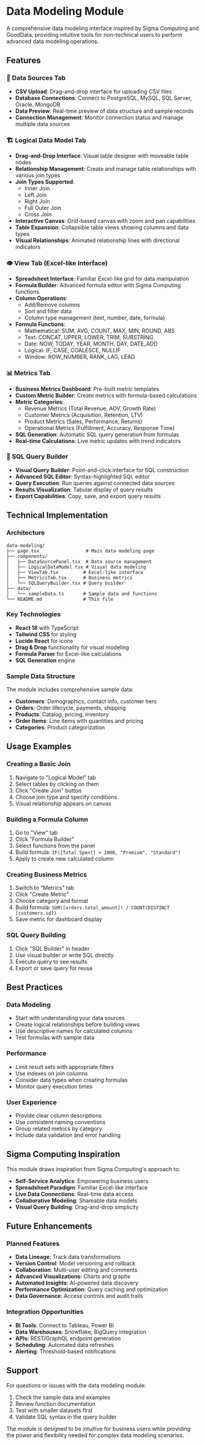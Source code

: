 # Data Modeling Module

A comprehensive data modeling interface inspired by Sigma Computing and GoodData, providing intuitive tools for non-technical users to perform advanced data modeling operations.

## Features

### 🔌 Data Sources Tab
- **CSV Upload**: Drag-and-drop interface for uploading CSV files
- **Database Connections**: Connect to PostgreSQL, MySQL, SQL Server, Oracle, MongoDB
- **Data Preview**: Real-time preview of data structure and sample records
- **Connection Management**: Monitor connection status and manage multiple data sources

### 🏗️ Logical Data Model Tab
- **Drag-and-Drop Interface**: Visual table designer with moveable table nodes
- **Relationship Management**: Create and manage table relationships with various join types
- **Join Types Supported**:
  - Inner Join
  - Left Join
  - Right Join
  - Full Outer Join
  - Cross Join
- **Interactive Canvas**: Grid-based canvas with zoom and pan capabilities
- **Table Expansion**: Collapsible table views showing columns and data types
- **Visual Relationships**: Animated relationship lines with directional indicators

### 👁️ View Tab (Excel-like Interface)
- **Spreadsheet Interface**: Familiar Excel-like grid for data manipulation
- **Formula Builder**: Advanced formula editor with Sigma Computing functions
- **Column Operations**:
  - Add/Remove columns
  - Sort and filter data
  - Column type management (text, number, date, formula)
- **Formula Functions**:
  - Mathematical: SUM, AVG, COUNT, MAX, MIN, ROUND, ABS
  - Text: CONCAT, UPPER, LOWER, TRIM, SUBSTRING
  - Date: NOW, TODAY, YEAR, MONTH, DAY, DATE_ADD
  - Logical: IF, CASE, COALESCE, NULLIF
  - Window: ROW_NUMBER, RANK, LAG, LEAD

### 📊 Metrics Tab
- **Business Metrics Dashboard**: Pre-built metric templates
- **Custom Metric Builder**: Create metrics with formula-based calculations
- **Metric Categories**:
  - Revenue Metrics (Total Revenue, AOV, Growth Rate)
  - Customer Metrics (Acquisition, Retention, LTV)
  - Product Metrics (Sales, Performance, Returns)
  - Operational Metrics (Fulfillment, Accuracy, Response Time)
- **SQL Generation**: Automatic SQL query generation from formulas
- **Real-time Calculations**: Live metric updates with trend indicators

### 🔧 SQL Query Builder
- **Visual Query Builder**: Point-and-click interface for SQL construction
- **Advanced SQL Editor**: Syntax-highlighted SQL editor
- **Query Execution**: Run queries against connected data sources
- **Results Visualization**: Tabular display of query results
- **Export Capabilities**: Copy, save, and export query results

## Technical Implementation

### Architecture
```
data-modeling/
├── page.tsx                 # Main data modeling page
├── components/
│   ├── DataSourcePanel.tsx  # Data source management
│   ├── LogicalDataModel.tsx # Visual data modeling
│   ├── ViewTab.tsx         # Excel-like interface
│   ├── MetricsTab.tsx      # Business metrics
│   └── SQLQueryBuilder.tsx # Query builder
├── data/
│   └── sampleData.ts       # Sample data and functions
└── README.md               # This file
```

### Key Technologies
- **React 18** with TypeScript
- **Tailwind CSS** for styling
- **Lucide React** for icons
- **Drag & Drop** functionality for visual modeling
- **Formula Parser** for Excel-like calculations
- **SQL Generation** engine

### Sample Data Structure
The module includes comprehensive sample data:
- **Customers**: Demographics, contact info, customer tiers
- **Orders**: Order lifecycle, payments, shipping
- **Products**: Catalog, pricing, inventory
- **Order Items**: Line items with quantities and pricing
- **Categories**: Product categorization

## Usage Examples

### Creating a Basic Join
1. Navigate to "Logical Model" tab
2. Select tables by clicking on them
3. Click "Create Join" button
4. Choose join type and specify conditions
5. Visual relationship appears on canvas

### Building a Formula Column
1. Go to "View" tab
2. Click "Formula Builder"
3. Select functions from the panel
4. Build formula: `IF([Total Spent] > 1000, "Premium", "Standard")`
5. Apply to create new calculated column

### Creating Business Metrics
1. Switch to "Metrics" tab
2. Click "Create Metric"
3. Choose category and format
4. Build formula: `SUM([orders.total_amount]) / COUNT(DISTINCT [customers.id])`
5. Save metric for dashboard display

### SQL Query Building
1. Click "SQL Builder" in header
2. Use visual builder or write SQL directly
3. Execute query to see results
4. Export or save query for reuse

## Best Practices

### Data Modeling
- Start with understanding your data sources
- Create logical relationships before building views
- Use descriptive names for calculated columns
- Test formulas with sample data

### Performance
- Limit result sets with appropriate filters
- Use indexes on join columns
- Consider data types when creating formulas
- Monitor query execution times

### User Experience
- Provide clear column descriptions
- Use consistent naming conventions
- Group related metrics by category
- Include data validation and error handling

## Sigma Computing Inspiration

This module draws inspiration from Sigma Computing's approach to:
- **Self-Service Analytics**: Empowering business users
- **Spreadsheet Paradigm**: Familiar Excel-like interface
- **Live Data Connections**: Real-time data access
- **Collaborative Modeling**: Shareable data models
- **Visual Query Building**: Drag-and-drop simplicity

## Future Enhancements

### Planned Features
- **Data Lineage**: Track data transformations
- **Version Control**: Model versioning and rollback
- **Collaboration**: Multi-user editing and comments
- **Advanced Visualizations**: Charts and graphs
- **Automated Insights**: AI-powered data discovery
- **Performance Optimization**: Query caching and optimization
- **Data Governance**: Access controls and audit trails

### Integration Opportunities
- **BI Tools**: Connect to Tableau, Power BI
- **Data Warehouses**: Snowflake, BigQuery integration
- **APIs**: REST/GraphQL endpoint generation
- **Scheduling**: Automated data refreshes
- **Alerting**: Threshold-based notifications

## Support

For questions or issues with the data modeling module:
1. Check the sample data and examples
2. Review function documentation
3. Test with smaller datasets first
4. Validate SQL syntax in the query builder

The module is designed to be intuitive for business users while providing the power and flexibility needed for complex data modeling scenarios.
